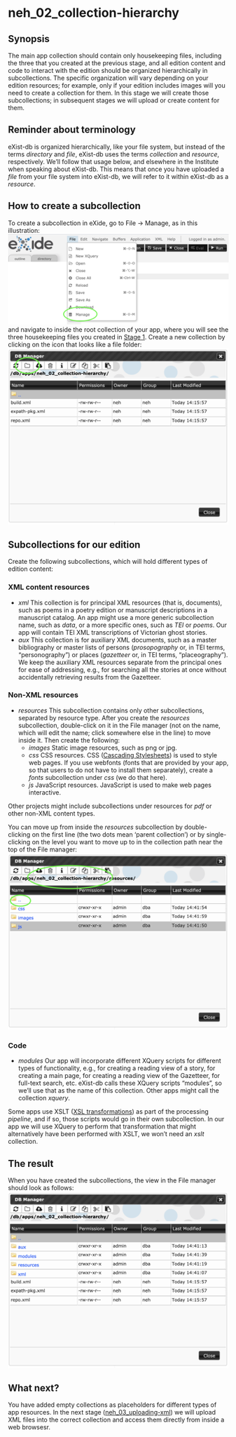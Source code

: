 # neh\_02\_collection-hierarchy

## Synopsis

The main app collection should contain only housekeeping files, including the three that you created at the previous stage, and all edition content and code to interact with the edition should be organized hierarchically in subcollections.  The specific organization will vary depending on your edition resources; for example, only if your edition includes images will you need to create a collection for them. In this stage we will create those subcollections; in subsequent stages we will upload or create content for them.

## Reminder about terminology

eXist-db is organized hierarchically, like your file system, but instead of the terms *directory* and *file*, eXist-db uses the terms *collection* and *resource*, respectively. We’ll follow that usage below, and elsewhere in the Institute when speaking about eXist-db. This means that once you have uploaded a *file* from your file system into eXist-db, we will refer to it within eXist-db as a *resource*.

## How to create a subcollection

To create a subcollection in eXide, go to File → Manage, as in this illustration:
![Accessing the file manager](images/eXide-file_manage_menu.png)
and navigate to inside the root collection of your app, where you will see the three housekeeping files you created in [Stage 1](neh_01_app-skeleton.md). Create a new collection by clicking on the icon that looks like a file folder:
![Creating a collection](images/eXide-file-manage_create-collection.png)

## Subcollections for our edition

Create the following subcollections, which will hold different types of edition content:

### XML content resources

* *xml* This collection is for principal XML resources (that is, documents), such as poems in a poetry edition or manuscript descriptions in a manuscript catalog. An app might use a more generic subcollection name, such as *data*, or a more specific ones, such as *TEI* or *poems*. Our app will contain TEI XML transcriptions of Victorian ghost stories.
* *aux* This collection is for auxiliary XML documents, such as a master bibliography or master lists of persons (*prosopography* or, in TEI terms, “personography”) or places (*gazetteer* or, in TEI terms, “placeography”). We keep the auxiliary XML resources separate from the principal ones for ease of addressing, e.g., for searching all the stories at once without accidentally retrieving results from the Gazetteer.

### Non-XML resources

* *resources* This subcollection contains only other subcollections, separated by resource type. After you create the *resources* subcollection, double-click on it in the File manager (not on the name, which will edit the name; click somewhere else in the line) to move inside it. Then create the following:
    * *images* Static image resources, such as png or jpg.
    * *css* CSS resources. CSS ([Cascading Stylesheets](https://www.w3.org/Style/CSS/)) is used to style web pages. If you use webfonts (fonts that are provided by your app, so that users to do not have to install them separately), create a *fonts* subcollection under *css* (we do that here).
    * *js* JavaScript resources. JavaScript is used to make web pages interactive.

Other projects might include subcollections under resources for *pdf* or other non-XML content types.

You can move up from inside the *resources* subcollection by double-clicking on the first line (the two dots mean ‘parent collection’) or by single-clicking on the level you want to move up to in the collection path near the top of the File manager:
![Moving up in the File manager](images/eXide-file-manage_move-up.png)

### Code

* *modules* Our app will incorporate different XQuery scripts for different types of functionality, e.g., for creating a reading view of a story, for creating a main page, for creating a reading view of the Gazetteer, for full-text search, etc. eXist-db calls these XQuery scripts “modules”, so we’ll use that as the name of this collection. Other apps might call the collection *xquery*.

Some apps use XSLT ([XSL transformations](https://www.w3.org/TR/xslt/all/)) as part of the processing *pipeline*, and if so, those scripts would go in their own subcollection. In our app we will use XQuery to perform that transformation that might alternatively have been performed with XSLT, we won’t need an *xslt* collection.

## The result

When you have created the subcollections, the view in the File manager should look as follows:
	![Subcollections created](images/eXide-file-manage_collections-created.png)

## What next?

You have added empty collections as placeholders for different types of app resources. In the next stage ([neh\_03\_uploading-xml](neh_02_uploading-xml.md)) we will upload XML files into the correct collection and access them directly from inside a web browsesr.